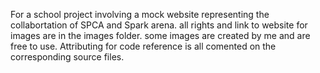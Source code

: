 For a school project involving a mock website representing the collabortation of SPCA and Spark arena.
all rights and link to website for images are in the images folder. some images are created by me and are free to use.
Attributing for code reference is all comented on the corresponding source files.